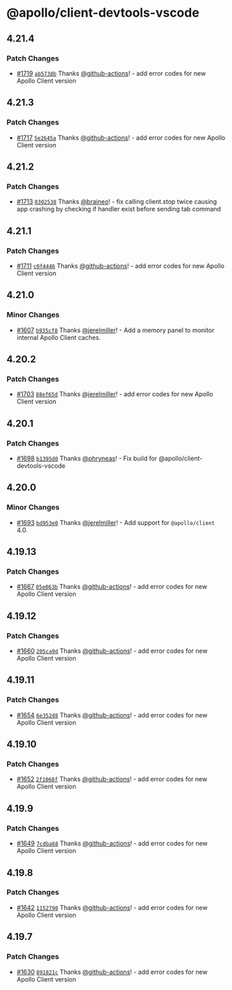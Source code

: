 # @apollo/client-devtools-vscode

## 4.21.4

### Patch Changes

- [#1719](https://github.com/apollographql/apollo-client-devtools/pull/1719) [`ab5738b`](https://github.com/apollographql/apollo-client-devtools/commit/ab5738b608c8e1948f86d8d64729951367df1817) Thanks [@github-actions](https://github.com/apps/github-actions)! - add error codes for new Apollo Client version

## 4.21.3

### Patch Changes

- [#1717](https://github.com/apollographql/apollo-client-devtools/pull/1717) [`5e2645a`](https://github.com/apollographql/apollo-client-devtools/commit/5e2645a306eb5a8bf6e13cb6853661b3d97e31f6) Thanks [@github-actions](https://github.com/apps/github-actions)! - add error codes for new Apollo Client version

## 4.21.2

### Patch Changes

- [#1713](https://github.com/apollographql/apollo-client-devtools/pull/1713) [`0302538`](https://github.com/apollographql/apollo-client-devtools/commit/03025387eef2e08a457ae595e4be9bf66306a5e0) Thanks [@braineo](https://github.com/braineo)! - fix calling client.stop twice causing app crashing by checking if handler exist before sending tab command

## 4.21.1

### Patch Changes

- [#1711](https://github.com/apollographql/apollo-client-devtools/pull/1711) [`c0f4446`](https://github.com/apollographql/apollo-client-devtools/commit/c0f444612cbcc2b7f6350ca101fd98d1971d614f) Thanks [@github-actions](https://github.com/apps/github-actions)! - add error codes for new Apollo Client version

## 4.21.0

### Minor Changes

- [#1607](https://github.com/apollographql/apollo-client-devtools/pull/1607) [`b935cf8`](https://github.com/apollographql/apollo-client-devtools/commit/b935cf8c933493e692a42158df0bc5a86ec52bd5) Thanks [@jerelmiller](https://github.com/jerelmiller)! - Add a memory panel to monitor internal Apollo Client caches.

## 4.20.2

### Patch Changes

- [#1703](https://github.com/apollographql/apollo-client-devtools/pull/1703) [`88ef65d`](https://github.com/apollographql/apollo-client-devtools/commit/88ef65da572126b0e4ebc001d4ff5e4400d2b2b4) Thanks [@jerelmiller](https://github.com/jerelmiller)! - add error codes for new Apollo Client version

## 4.20.1

### Patch Changes

- [#1698](https://github.com/apollographql/apollo-client-devtools/pull/1698) [`b1395d0`](https://github.com/apollographql/apollo-client-devtools/commit/b1395d0352894c7e3b44f5778a820b5f6e05acae) Thanks [@phryneas](https://github.com/phryneas)! - Fix build for @apollo/client-devtools-vscode

## 4.20.0

### Minor Changes

- [#1693](https://github.com/apollographql/apollo-client-devtools/pull/1693) [`bd953e0`](https://github.com/apollographql/apollo-client-devtools/commit/bd953e0e66ad37eb57a7c3e2297ea5583534a538) Thanks [@jerelmiller](https://github.com/jerelmiller)! - Add support for `@apollo/client` 4.0.

## 4.19.13

### Patch Changes

- [#1667](https://github.com/apollographql/apollo-client-devtools/pull/1667) [`05e063b`](https://github.com/apollographql/apollo-client-devtools/commit/05e063bc0b6ff9cddd8ee3f784dc83447f584669) Thanks [@github-actions](https://github.com/apps/github-actions)! - add error codes for new Apollo Client version

## 4.19.12

### Patch Changes

- [#1660](https://github.com/apollographql/apollo-client-devtools/pull/1660) [`205ca9d`](https://github.com/apollographql/apollo-client-devtools/commit/205ca9dfce2862eb5211af8e3db72f6ee7cdf693) Thanks [@github-actions](https://github.com/apps/github-actions)! - add error codes for new Apollo Client version

## 4.19.11

### Patch Changes

- [#1654](https://github.com/apollographql/apollo-client-devtools/pull/1654) [`6e352d8`](https://github.com/apollographql/apollo-client-devtools/commit/6e352d8d91f29a898681d23347b31d94c7c342d6) Thanks [@github-actions](https://github.com/apps/github-actions)! - add error codes for new Apollo Client version

## 4.19.10

### Patch Changes

- [#1652](https://github.com/apollographql/apollo-client-devtools/pull/1652) [`2f1068f`](https://github.com/apollographql/apollo-client-devtools/commit/2f1068fd22cd58a62be736a62c85fe09dba8c514) Thanks [@github-actions](https://github.com/apps/github-actions)! - add error codes for new Apollo Client version

## 4.19.9

### Patch Changes

- [#1649](https://github.com/apollographql/apollo-client-devtools/pull/1649) [`7cdba68`](https://github.com/apollographql/apollo-client-devtools/commit/7cdba683c6767aff1781298abcf9107d387e43d8) Thanks [@github-actions](https://github.com/apps/github-actions)! - add error codes for new Apollo Client version

## 4.19.8

### Patch Changes

- [#1642](https://github.com/apollographql/apollo-client-devtools/pull/1642) [`1152790`](https://github.com/apollographql/apollo-client-devtools/commit/115279099f55a0b2fa0a688fc9384fa48dbf953e) Thanks [@github-actions](https://github.com/apps/github-actions)! - add error codes for new Apollo Client version

## 4.19.7

### Patch Changes

- [#1630](https://github.com/apollographql/apollo-client-devtools/pull/1630) [`891821c`](https://github.com/apollographql/apollo-client-devtools/commit/891821cff2d8264276059914598abc192909b896) Thanks [@github-actions](https://github.com/apps/github-actions)! - add error codes for new Apollo Client version
